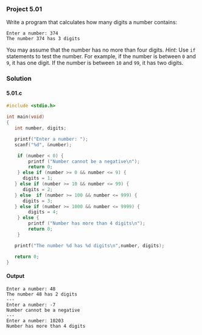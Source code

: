 ### Project 5.01
Write a program that calculates how many digits a number contains:
```
Enter a number: 374
The number 374 has 3 digits
```
You may assume that the number has no more than four digits. *Hint:* Use `if` statements to test the number. For example, if the number is between `0` and `9`, it has one digit. If the number is between `10` and `99`, it has two digits.
### Solution
#### 5.01.c
```c
#include <stdio.h>

int main(void)
{
   int number, digits;

   printf("Enter a number: ");
   scanf("%d", &number);

	if (number < 0) {
		printf ("Number cannot be a negative\n");
		return 0;
	} else if (number >= 0 && number <= 9) {
      digits = 1;
   } else if (number >= 10 && number <= 99) {
      digits = 2;
   } else  if (number >= 100 && number <= 999) {
      digits = 3;
   } else if (number >= 1000 && number <= 9999) {
		digits = 4;
	} else {
		printf ("Number has more than 4 digits\n");
		return 0;
	}

   printf("The number %d has %d digits\n",number, digits);

   return 0;
}
```
#### Output
```
Enter a number: 48
The number 48 has 2 digits
---
Enter a number: -7
Number cannot be a negative
---
Enter a number: 10203
Number has more than 4 digits
```

